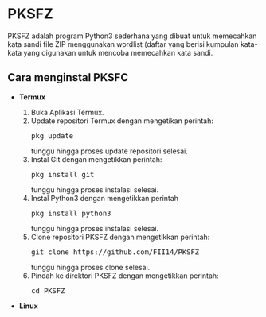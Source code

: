 <h1>PKSFZ</h1>
<p>PKSFZ adalah program Python3 sederhana yang dibuat untuk memecahkan kata sandi file ZIP menggunakan wordlist (daftar yang berisi kumpulan kata-kata yang digunakan untuk mencoba memecahkan kata sandi.</p>
<h2>Cara menginstal PKSFC</h2>
<ul>
    <li><b>Termux</b></li>
    <ol>
        <li>Buka Aplikasi Termux.</li>
        <li>Update repositori Termux dengan mengetikan perintah: <pre>pkg update</pre> tunggu hingga proses update repositori selesai.</li>
        <li>Instal Git dengan mengetikkan perintah: <pre>pkg install git</pre> tunggu hingga proses instalasi selesai.</li>
        <li>Instal Python3 dengan mengetikkan perintah <pre>pkg install python3</pre> tunggu hingga proses instalasi selesai.</li>
        <li>Clone repositori PKSFZ dengan mengetikkan perintah: <pre>git clone https://github.com/FII14/PKSFZ</pre> tunggu hingga proses clone selesai.</li>
        <li>Pindah ke direktori PKSFZ dengan mengetikkan perintah: <pre>cd PKSFZ</pre></li>
    </ol>
    <li><b>Linux</b></li>
</ul>
